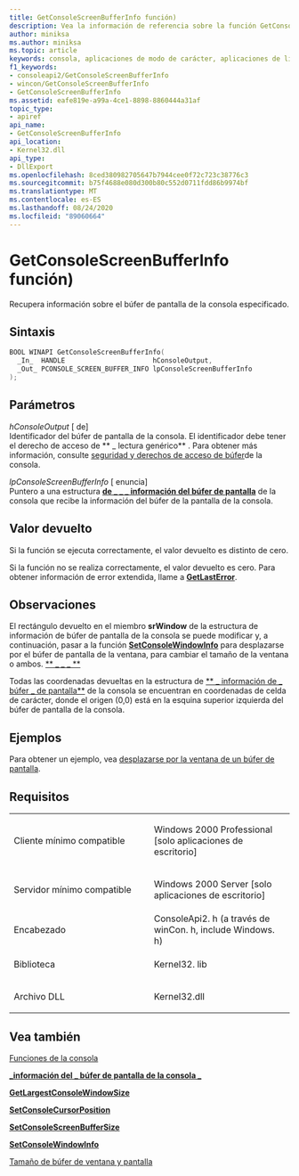 ```yaml
---
title: GetConsoleScreenBufferInfo función)
description: Vea la información de referencia sobre la función GetConsoleScreenBufferInfo, que recupera información sobre el búfer de pantalla de la consola especificado.
author: miniksa
ms.author: miniksa
ms.topic: article
keywords: consola, aplicaciones de modo de carácter, aplicaciones de línea de comandos, aplicaciones de terminal, API de consola
f1_keywords:
- consoleapi2/GetConsoleScreenBufferInfo
- wincon/GetConsoleScreenBufferInfo
- GetConsoleScreenBufferInfo
ms.assetid: eafe819e-a99a-4ce1-8898-8860444a31af
topic_type:
- apiref
api_name:
- GetConsoleScreenBufferInfo
api_location:
- Kernel32.dll
api_type:
- DllExport
ms.openlocfilehash: 8ced380982705647b7944cee0f72c723c38776c3
ms.sourcegitcommit: b75f4688e080d300b80c552d0711fdd86b9974bf
ms.translationtype: MT
ms.contentlocale: es-ES
ms.lasthandoff: 08/24/2020
ms.locfileid: "89060664"
---
```

# <a name="getconsolescreenbufferinfo-function"></a>GetConsoleScreenBufferInfo función)


Recupera información sobre el búfer de pantalla de la consola especificado.

<a name="syntax"></a>Sintaxis
------

```C
BOOL WINAPI GetConsoleScreenBufferInfo(
  _In_  HANDLE                      hConsoleOutput,
  _Out_ PCONSOLE_SCREEN_BUFFER_INFO lpConsoleScreenBufferInfo
);
```

<a name="parameters"></a>Parámetros
----------

*hConsoleOutput* \[ de\]  
Identificador del búfer de pantalla de la consola. El identificador debe tener el derecho de acceso de ** \_ lectura genérico** . Para obtener más información, consulte [seguridad y derechos de acceso de búfer](console-buffer-security-and-access-rights.md)de la consola.

*lpConsoleScreenBufferInfo* \[ enuncia\]  
Puntero a una estructura [**de \_ \_ \_ información del búfer de pantalla**](console-screen-buffer-info-str.md) de la consola que recibe la información del búfer de la pantalla de la consola.

<a name="return-value"></a>Valor devuelto
------------

Si la función se ejecuta correctamente, el valor devuelto es distinto de cero.

Si la función no se realiza correctamente, el valor devuelto es cero. Para obtener información de error extendida, llame a [**GetLastError**](https://msdn.microsoft.com/library/windows/desktop/ms679360).

<a name="remarks"></a>Observaciones
-------

El rectángulo devuelto en el miembro **srWindow** de la estructura de información de búfer de pantalla de la consola se puede modificar y, a continuación, pasar a la función [**SetConsoleWindowInfo**](setconsolewindowinfo.md) para desplazarse por el búfer de pantalla de la ventana, para cambiar el tamaño de la ventana o ambos. [** \_ \_ \_ **](console-screen-buffer-info-str.md)

Todas las coordenadas devueltas en la estructura de [** \_ información de \_ búfer \_ de pantalla**](console-screen-buffer-info-str.md) de la consola se encuentran en coordenadas de celda de carácter, donde el origen (0,0) está en la esquina superior izquierda del búfer de pantalla de la consola.

<a name="examples"></a>Ejemplos
--------

Para obtener un ejemplo, vea [desplazarse por la ventana de un búfer de pantalla](scrolling-a-screen-buffer-s-window.md).

<a name="requirements"></a>Requisitos
------------

<table>
<colgroup>
<col width="50%" />
<col width="50%" />
</colgroup>
<tbody>
<tr class="odd">
<td><p>Cliente mínimo compatible</p></td>
<td><p>Windows 2000 Professional [solo aplicaciones de escritorio]</p></td>
</tr>
<tr class="even">
<td><p>Servidor mínimo compatible</p></td>
<td><p>Windows 2000 Server [solo aplicaciones de escritorio]</p></td>
</tr>
<tr class="odd">
<td><p>Encabezado</p></td>
<td>ConsoleApi2. h (a través de winCon. h, include Windows. h)</td>
</tr>
<tr class="even">
<td><p>Biblioteca</p></td>
<td>Kernel32. lib</td>
</tr>
<tr class="odd">
<td><p>Archivo DLL</p></td>
<td>Kernel32.dll</td>
</tr>
<tr class="even">
</tr>
<tr class="odd">
</tr>
<tr class="even">
</tr>
</tbody>
</table>

## <a name="span-idsee_alsospansee-also"></a><span id="see_also"></span>Vea también


[Funciones de la consola](console-functions.md)

[**\_información del \_ búfer de pantalla de la consola \_**](console-screen-buffer-info-str.md)

[**GetLargestConsoleWindowSize**](getlargestconsolewindowsize.md)

[**SetConsoleCursorPosition**](setconsolecursorposition.md)

[**SetConsoleScreenBufferSize**](setconsolescreenbuffersize.md)

[**SetConsoleWindowInfo**](setconsolewindowinfo.md)

[Tamaño de búfer de ventana y pantalla](window-and-screen-buffer-size.md)

 

 




